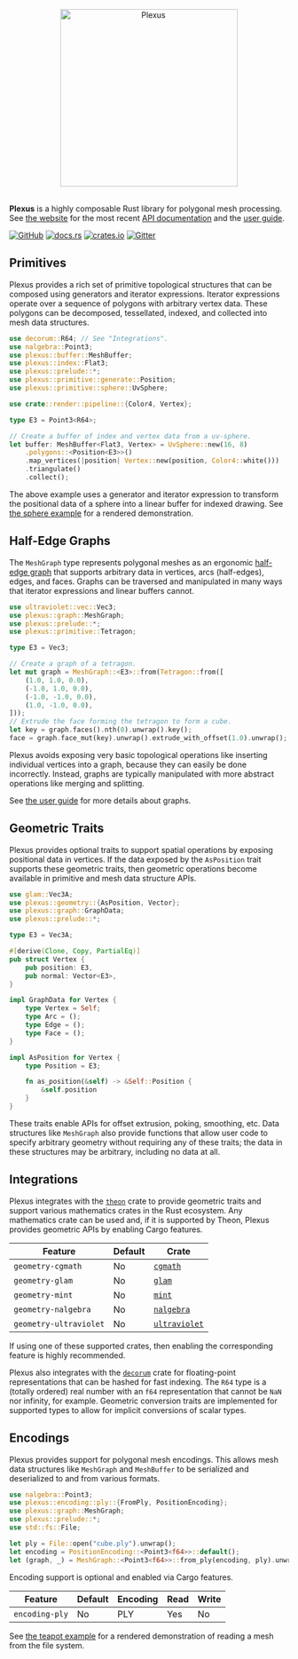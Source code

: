 <div align="center">
    <img alt="Plexus" src="https://raw.githubusercontent.com/olson-sean-k/plexus/master/doc/plexus.svg?sanitize=true" width="320"/>
</div>
<br/>

**Plexus** is a highly composable Rust library for polygonal mesh processing.
See [the website][website] for the most recent [API documentation][rustdoc] and
the [user guide][guide].

[![GitHub](https://img.shields.io/badge/GitHub-olson--sean--k/plexus-8da0cb?logo=github&style=for-the-badge)](https://github.com/olson-sean-k/plexus)
[![docs.rs](https://img.shields.io/badge/docs.rs-plexus-66c2a5?logo=rust&style=for-the-badge)](https://docs.rs/plexus)
[![crates.io](https://img.shields.io/crates/v/plexus.svg?logo=rust&style=for-the-badge)](https://crates.io/crates/plexus)
[![Gitter](https://img.shields.io/badge/Gitter-plexus--rs-c266a5?logo=gitter&style=for-the-badge)](https://gitter.im/plexus-rs/community)

## Primitives

Plexus provides a rich set of primitive topological structures that can be
composed using generators and iterator expressions. Iterator expressions operate
over a sequence of polygons with arbitrary vertex data. These polygons can be
decomposed, tessellated, indexed, and collected into mesh data structures.

```rust
use decorum::R64; // See "Integrations".
use nalgebra::Point3;
use plexus::buffer::MeshBuffer;
use plexus::index::Flat3;
use plexus::prelude::*;
use plexus::primitive::generate::Position;
use plexus::primitive::sphere::UvSphere;

use crate::render::pipeline::{Color4, Vertex};

type E3 = Point3<R64>;

// Create a buffer of index and vertex data from a uv-sphere.
let buffer: MeshBuffer<Flat3, Vertex> = UvSphere::new(16, 8)
    .polygons::<Position<E3>>()
    .map_vertices(|position| Vertex::new(position, Color4::white()))
    .triangulate()
    .collect();
```

The above example uses a generator and iterator expression to transform the
positional data of a sphere into a linear buffer for indexed drawing. See [the
sphere example][example-sphere] for a rendered demonstration.

## Half-Edge Graphs

The `MeshGraph` type represents polygonal meshes as an ergonomic [half-edge
graph][dcel] that supports arbitrary data in vertices, arcs (half-edges), edges,
and faces. Graphs can be traversed and manipulated in many ways that iterator
expressions and linear buffers cannot.

```rust
use ultraviolet::vec::Vec3;
use plexus::graph::MeshGraph;
use plexus::prelude::*;
use plexus::primitive::Tetragon;

type E3 = Vec3;

// Create a graph of a tetragon.
let mut graph = MeshGraph::<E3>::from(Tetragon::from([
    (1.0, 1.0, 0.0),
    (-1.0, 1.0, 0.0),
    (-1.0, -1.0, 0.0),
    (1.0, -1.0, 0.0),
]));
// Extrude the face forming the tetragon to form a cube.
let key = graph.faces().nth(0).unwrap().key();
face = graph.face_mut(key).unwrap().extrude_with_offset(1.0).unwrap();
```

Plexus avoids exposing very basic topological operations like inserting
individual vertices into a graph, because they can easily be done incorrectly.
Instead, graphs are typically manipulated with more abstract operations like
merging and splitting.

See [the user guide][guide-graphs] for more details about graphs.

## Geometric Traits

Plexus provides optional traits to support spatial operations by exposing
positional data in vertices. If the data exposed by the `AsPosition` trait
supports these geometric traits, then geometric operations become available in
primitive and mesh data structure APIs.

```rust
use glam::Vec3A;
use plexus::geometry::{AsPosition, Vector};
use plexus::graph::GraphData;
use plexus::prelude::*;

type E3 = Vec3A;

#[derive(Clone, Copy, PartialEq)]
pub struct Vertex {
    pub position: E3,
    pub normal: Vector<E3>,
}

impl GraphData for Vertex {
    type Vertex = Self;
    type Arc = ();
    type Edge = ();
    type Face = ();
}

impl AsPosition for Vertex {
    type Position = E3;

    fn as_position(&self) -> &Self::Position {
        &self.position
    }
}
```

These traits enable APIs for offset extrusion, poking, smoothing, etc. Data
structures like `MeshGraph` also provide functions that allow user code to
specify arbitrary geometry without requiring any of these traits; the data in
these structures may be arbitrary, including no data at all.

## Integrations

Plexus integrates with the [`theon`] crate to provide geometric traits and
support various mathematics crates in the Rust ecosystem. Any mathematics crate
can be used and, if it is supported by Theon, Plexus provides geometric APIs by
enabling Cargo features.

| Feature                | Default | Crate           |
|------------------------|---------|-----------------|
| `geometry-cgmath`      | No      | [`cgmath`]      |
| `geometry-glam`        | No      | [`glam`]        |
| `geometry-mint`        | No      | [`mint`]        |
| `geometry-nalgebra`    | No      | [`nalgebra`]    |
| `geometry-ultraviolet` | No      | [`ultraviolet`] |

If using one of these supported crates, then enabling the corresponding feature
is highly recommended.

Plexus also integrates with the [`decorum`] crate for floating-point
representations that can be hashed for fast indexing. The `R64` type is a
(totally ordered) real number with an `f64` representation that cannot be `NaN`
nor infinity, for example. Geometric conversion traits are implemented for
supported types to allow for implicit conversions of scalar types.

## Encodings

Plexus provides support for polygonal mesh encodings. This allows mesh data
structures like `MeshGraph` and `MeshBuffer` to be serialized and deserialized
to and from various formats.

```rust
use nalgebra::Point3;
use plexus::encoding::ply::{FromPly, PositionEncoding};
use plexus::graph::MeshGraph;
use plexus::prelude::*;
use std::fs::File;

let ply = File::open("cube.ply").unwrap();
let encoding = PositionEncoding::<Point3<f64>>::default();
let (graph, _) = MeshGraph::<Point3<f64>>::from_ply(encoding, ply).unwrap();
```

Encoding support is optional and enabled via Cargo features.

| Feature        | Default | Encoding | Read | Write |
|----------------|---------|----------|------|-------|
| `encoding-ply` | No      | PLY      | Yes  | No    |

See [the teapot example][example-teapot] for a rendered demonstration of reading
a mesh from the file system.

[dcel]: https://en.wikipedia.org/wiki/doubly_connected_edge_list

[guide]: https://plexus.rs/user-guide/getting-started
[guide-graphs]: https://plexus.rs/user-guide/graphs
[rustdoc]: https://plexus.rs/rustdoc/plexus
[website]: https://plexus.rs

[example-sphere]: https://github.com/olson-sean-k/plexus/tree/master/examples/sphere/src/main.rs
[example-teapot]: https://github.com/olson-sean-k/plexus/tree/master/examples/teapot/src/main.rs

[`cgmath`]: https://crates.io/crates/cgmath
[`decorum`]: https://crates.io/crates/decorum
[`glam`]: https://crates.io/crates/glam
[`mint`]: https://crates.io/crates/mint
[`nalgebra`]: https://crates.io/crates/nalgebra
[`theon`]: https://crates.io/crates/theon
[`ultraviolet`]: https://crates.io/crates/ultraviolet
